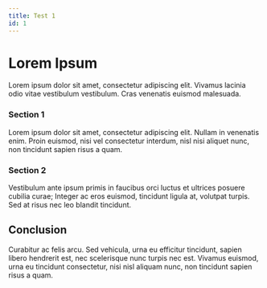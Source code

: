 ```yaml
---
title: Test 1
id: 1
---
```

# Lorem Ipsum

Lorem ipsum dolor sit amet, consectetur adipiscing elit. Vivamus lacinia odio vitae vestibulum vestibulum. Cras venenatis euismod malesuada.

### Section 1

Lorem ipsum dolor sit amet, consectetur adipiscing elit. Nullam in venenatis enim. Proin euismod, nisi vel consectetur interdum, nisl nisi aliquet nunc, non tincidunt sapien risus a quam.

### Section 2

Vestibulum ante ipsum primis in faucibus orci luctus et ultrices posuere cubilia curae; Integer ac eros euismod, tincidunt ligula at, volutpat turpis. Sed at risus nec leo blandit tincidunt.

## Conclusion

Curabitur ac felis arcu. Sed vehicula, urna eu efficitur tincidunt, sapien libero hendrerit est, nec scelerisque nunc turpis nec est. Vivamus euismod, urna eu tincidunt consectetur, nisi nisl aliquam nunc, non tincidunt sapien risus a quam.